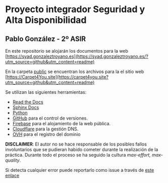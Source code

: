 # Proyecto integrador Seguridad y Alta Disponibilidad
## Pablo González - 2º ASIR

En este repositorio se alojarán los documentos para la web [https://syad.gonzaleztroyano.es](https://syad.gonzaleztroyano.es/?utm_source=github&utm_content=readme)

En la carpeta [public](./public) se encuentran los archivos para la el sitio web [https://Carpet4You.site](https://carpet4you.site?utm_source=github&utm_content=readme)

Se utilizan las siguientes herramientas:
 * [Read the Docs](https://readthedocs.org/)
 * [Sphinx Docs](https://www.sphinx-doc.org/)
 * [Python](https://www.python.org/)
 * [GitHub](https://github.com/gonzaleztroyano) para el control de versiones.
 * [Firebase](https://firebase.google.com/) para el alojamiento de la web pública. 
 * [Cloudflare](https://www.cloudflare.com/es-es/) para la gestión DNS.
 * [OVH](https://ovh.es/) para el registro del dominio

**DISCLAIMER**: El autor no se hace responsable de los posibles fallos involuntarios que se pudieran habido cometer durante la realización de la práctica. Durante todo el proceso se ha seguido la cultura *max-effort, max-quality*. 

Si detecta cualquier error puede reportarlo como issue a través de [este enlace](https://github.com/gonzaleztroyano/ASIR2-SYAD-P1/issues)
